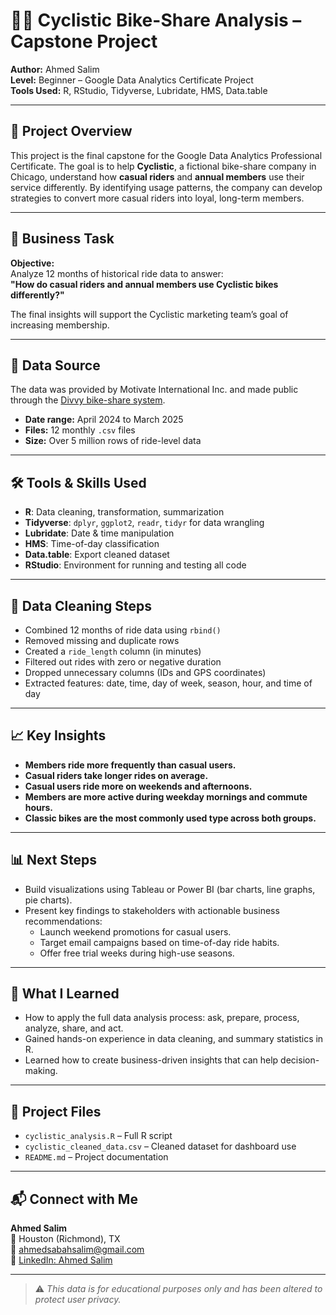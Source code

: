 
# 🚴‍♂️ Cyclistic Bike-Share Analysis – Capstone Project

**Author:** Ahmed Salim  
**Level:** Beginner – Google Data Analytics Certificate Project  
**Tools Used:** R, RStudio, Tidyverse, Lubridate, HMS, Data.table

---

## 📌 Project Overview

This project is the final capstone for the Google Data Analytics Professional Certificate. The goal is to help **Cyclistic**, a fictional bike-share company in Chicago, understand how **casual riders** and **annual members** use their service differently. By identifying usage patterns, the company can develop strategies to convert more casual riders into loyal, long-term members.

---

## 🎯 Business Task

**Objective:**  
Analyze 12 months of historical ride data to answer:  
**"How do casual riders and annual members use Cyclistic bikes differently?"**

The final insights will support the Cyclistic marketing team’s goal of increasing membership.

---

## 📂 Data Source

The data was provided by Motivate International Inc. and made public through the [Divvy bike-share system](https://divvybikes.com/system-data).  
- **Date range:** April 2024 to March 2025  
- **Files:** 12 monthly `.csv` files  
- **Size:** Over 5 million rows of ride-level data

---

## 🛠️ Tools & Skills Used

- **R**: Data cleaning, transformation, summarization
- **Tidyverse**: `dplyr`, `ggplot2`, `readr`, `tidyr` for data wrangling
- **Lubridate**: Date & time manipulation
- **HMS**: Time-of-day classification
- **Data.table**: Export cleaned dataset
- **RStudio**: Environment for running and testing all code

---

## 🧼 Data Cleaning Steps

- Combined 12 months of ride data using `rbind()`
- Removed missing and duplicate rows
- Created a `ride_length` column (in minutes)
- Filtered out rides with zero or negative duration
- Dropped unnecessary columns (IDs and GPS coordinates)
- Extracted features: date, time, day of week, season, hour, and time of day

---

## 📈 Key Insights

- **Members ride more frequently than casual users.**
- **Casual riders take longer rides on average.**
- **Casual users ride more on weekends and afternoons.**
- **Members are more active during weekday mornings and commute hours.**
- **Classic bikes are the most commonly used type across both groups.**

---

## 📊 Next Steps

- Build visualizations using Tableau or Power BI (bar charts, line graphs, pie charts).
- Present key findings to stakeholders with actionable business recommendations:
  - Launch weekend promotions for casual users.
  - Target email campaigns based on time-of-day ride habits.
  - Offer free trial weeks during high-use seasons.

---

## 🧠 What I Learned

- How to apply the full data analysis process: ask, prepare, process, analyze, share, and act.
- Gained hands-on experience in data cleaning, and summary statistics in R.
- Learned how to create business-driven insights that can help decision-making.

---

## 📁 Project Files

- `cyclistic_analysis.R` – Full R script
- `cyclistic_cleaned_data.csv` – Cleaned dataset for dashboard use
- `README.md` – Project documentation

---

## 📬 Connect with Me

**Ahmed Salim**  
📍 Houston (Richmond), TX  
📧 [ahmedsabahsalim@gmail.com](mailto:ahmedsabahsalim@gmail.com)  
🔗 [LinkedIn: Ahmed Salim](https://www.linkedin.com/in/ahmed-s-salim/)

---

> ⚠️ *This data is for educational purposes only and has been altered to protect user privacy.*

